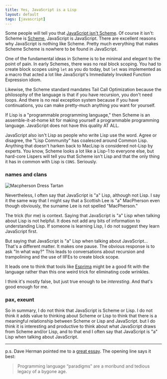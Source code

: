 ```yaml
---
title: Yes, JavaScript is a Lisp
layout: default
tags: [javascript]
---
```


Some people will tell you that [JavaScript isn't Scheme][jis]. Of course it isn't: Scheme is [Scheme], JavaScript is JavaScript. There are excellent reasons why JavaScript is nothing like Scheme. Pretty much everything that makes Scheme Scheme is nowhere to be found in JavaScript.

[jis]: http://journal.stuffwithstuff.com/2013/07/18/javascript-isnt-scheme/
[Scheme]: http://groups.csail.mit.edu/mac/projects/scheme/

One of the fundamental ideas in Scheme is to be minimal and elegant to the point of pain. In early Schemes, there was no real block scoping. You had to create block scopes using `let` as you do today, but `let` was implemented as a macro that acted a lot like JavaScript's Immediately Invoked Function Expression idiom.

Likewise, the Scheme standard mandates Tail Call Optimization because the philosophy of the language is that if you have recursion, you don't need loops. And there is no real exception system because if you have continuations, you can make pretty-much anything you want for yourself.

If Lisp is a "programmable programming language," then Scheme is an assemble-it-at-home kit for making yourself a programmable programming language. JavaScript does not have this quality AT ALL.

JavaScript also isn't Lisp as people who write Lisp use the word. Agree or disagree, the "Lisp Community" has coalesced around Common Lisp. Anything that doesn't harken back to MacLisp is considered not-Lisp by experts. You know, Scheme looks a lot like a Lisp-1 to everyone else, but hard-core Lispers will tell you that Scheme isn't Lisp and that the only thing it has in common with Lisp is `CONS`. Seriously.

### names and clans

![Macpherson Dress Tartan](http://upload.wikimedia.org/wikipedia/commons/0/09/MacPherson_tartan_%28Vestiarium_Scoticum%29.png)

Nevertheless, I often say that JavaScript is "a" Lisp, although not Lisp. I say it the same way that I might say that a Scottish Lee is "a" MacPherson even though obviously, the surname Lee is not spelled "MacPherson."

The trick (for me) is context. Saying that JavaScript is "a" Lisp when talking about Lisp is not helpful. It does not add any bits of information to understanding Lisp. If someone is learning Lisp, I do not suggest they learn JavaScript first.

But saying that JavaScript is "a" Lisp when talking about JavaScript... That's a different matter. It makes one pause. The obvious response is to ask "In what way?" This leads to conversations about recursion and trampolining and the use of IIFEs to create block scope.

It leads one to think that tools like [Esprima](http://esprima.org) might be a good fit with the language rather than this one weird trick for eliminating code wrinkles.

I think it's mostly false, but just true enough to be *interesting*. And that's good enough for me.

### pax, exeunt

So in summary, I do not think that JavaScript is Scheme or Lisp. I do not think it adds value to thinking about Scheme or Lisp to think that there is a meaningful relationship between Scheme or Lisp and JavaScript. but I do think it is interesting and productive to think about what JavaScript draws from Scheme and/or Lisp, and to that end I often say that JavaScript is "a" Lisp when talking about JavaScript.

---

p.s. Dave Herman pointed me to a [great essay](http://cs.brown.edu/~sk/Publications/Papers/Published/sk-teach-pl-post-linnaean/paper.pdf). The opening line says it best:

> Programming language “paradigms” are a moribund and tedious legacy of a bygone age.